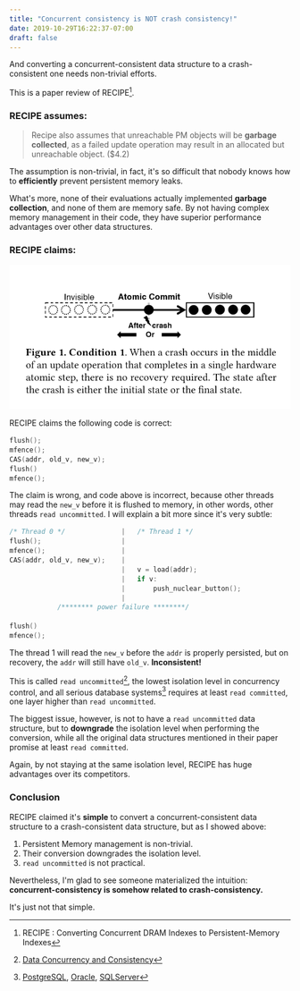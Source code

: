 ```yaml
---
title: "Concurrent consistency is NOT crash consistency!"
date: 2019-10-29T16:22:37-07:00
draft: false
---
```


And converting a concurrent-consistent data structure to a crash-consistent one needs non-trivial efforts.  

This is a paper review of RECIPE[^1].

### RECIPE assumes:

> Recipe also assumes that unreachable PM objects will be **garbage collected**, as a failed update operation may result in an allocated but unreachable object. ($4.2)

The assumption is non-trivial, in fact,
it's so difficult that nobody knows how to **efficiently** prevent persistent memory leaks.

What's more, none of their evaluations actually implemented **garbage collection**, and none of them are memory safe.
By not having complex memory management in their code, they have superior performance advantages over other data structures. 



### RECIPE claims:

![](/img/recipe_cond_1.png)

RECIPE claims the following code is correct:

```c++
flush();
mfence();
CAS(addr, old_v, new_v);
flush()
mfence();
```
The claim is wrong, and code above is incorrect, 
because other threads may read the `new_v` before it is flushed to memory,
in other words, other threads `read uncommitted`. 
I will explain a bit more since it's very subtle:
```c++
/* Thread 0 */              |   /* Thread 1 */
flush();                    |
mfence();                   |
CAS(addr, old_v, new_v);    |
                            |   v = load(addr);
                            |   if v:
                            |       push_nuclear_button();
                            |
            /******** power failure ********/ 

flush()
mfence();
```

The thread 1 will read the `new_v` before the `addr` is properly persisted, 
but on recovery, the `addr` will still have `old_v`. 
**Inconsistent!**

This is called `read uncommitted`[^2], the lowest isolation level in concurrency control, 
and all serious database systems[^3] requires at least `read committed`, one layer higher than `read uncommitted`.

The biggest issue, however, is not to have a `read uncommitted` data structure, 
but to **downgrade** the isolation level when performing the conversion,
while all the original data structures mentioned in their paper promise at least `read committed`. 

Again, by not staying at the same isolation level, RECIPE has huge advantages over its competitors.

### Conclusion

RECIPE claimed it's **simple** to convert a concurrent-consistent data structure to a crash-consistent data structure, but as I showed above:

1. Persistent Memory management is non-trivial.
3. Their conversion downgrades the isolation level.
2. `read uncommitted` is not practical. 

Nevertheless, I'm glad to see someone materialized the intuition: 
**concurrent-consistency is somehow related to crash-consistency.**

It's just not that simple. 


[^1]: RECIPE : Converting Concurrent DRAM Indexes to Persistent-Memory Indexes
[^2]: [Data Concurrency and Consistency](https://docs.oracle.com/cd/B28359_01/server.111/b28318/consist.htm#CNCPT020)
[^3]: [PostgreSQL](https://www.postgresql.org/docs/9.1/transaction-iso.html), [Oracle](https://docs.oracle.com/cd/B28359_01/server.111/b28318/consist.htm#CNCPT221), [SQLServer](https://docs.microsoft.com/en-us/sql/t-sql/statements/set-transaction-isolation-level-transact-sql?view=sql-server-ver15)
